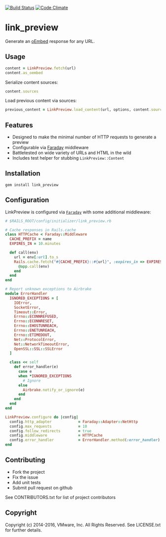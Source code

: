 [![Build Status](https://secure.travis-ci.org/socialcast/link_preview.png?branch=master)](http://travis-ci.org/socialcast/link_preview) 
[![Code Climate](https://codeclimate.com/github/socialcast/link_preview.png)](https://codeclimate.com/github/socialcast/link_preview)

link_preview
==============

Generate an [oEmbed](http://oembed.com/) response for any URL.

Usage
------

```ruby
content = LinkPreview.fetch(url)
content.as_oembed
```

Serialize content sources:
```ruby
content.sources
```

Load previous content via sources:
```ruby
previous_content = LinkPreview.load_content(url, options, content.sources)
```

Features
--------
- Designed to make the minimal number of HTTP requests to generate a preview
- Configurable via [Faraday](https://github.com/lostisland/faraday) middleware
- Battletested on wide variety of URLs and HTML in the wild
- Includes test helper for stubbing `LinkPreview::Content`

Installation
-------------
```shell
gem install link_preview
```

Configuration
--------------
LinkPreview is configured via [`Faraday`](https://github.com/lostisland/faraday) with some additional middleware:

```ruby
# $RAILS_ROOT/config/initializer/link_preview.rb

# Cache responses in Rails.cache
class HTTPCache < Faraday::Middleware
  CACHE_PREFIX = name
  EXPIRES_IN = 10.minutes

  def call(env)
    url = env[:url].to_s
    Rails.cache.fetch("#{CACHE_PREFIX}::#{url}", :expires_in => EXPIRES_IN) do
      @app.call(env)
    end
  end
end

# Report unknown exceptions to Airbrake
module ErrorHandler
  IGNORED_EXCEPTIONS = [
    IOError,
    SocketError,
    Timeout::Error,
    Errno::ECONNREFUSED,
    Errno::ECONNRESET,
    Errno::EHOSTUNREACH,
    Errno::ENETUNREACH,
    Errno::ETIMEDOUT,
    Net::ProtocolError,
    Net::NetworkTimeoutError,
    OpenSSL::SSL::SSLError
  ]

  class << self
    def error_handler(e)
      case e
      when *IGNORED_EXCEPTIONS
        # Ignore
      else
        Airbrake.notify_or_ignore(e)
      end
    end
  end
end

LinkPreview.configure do |config|
  config.http_adapter            = Faraday::Adapter::NetHttp
  config.max_requests            = 10
  config.follow_redirects        = true
  config.middleware              = HTTPCache
  config.error_handler           = ErrorHandler.method(:error_handler)
end
```

Contributing
--------------
* Fork the project
* Fix the issue
* Add unit tests
* Submit pull request on github

See CONTRIBUTORS.txt for list of project contributors

Copyright
---------
Copyright (c) 2014-2016, VMware, Inc. All Rights Reserved.
See LICENSE.txt for further details.
